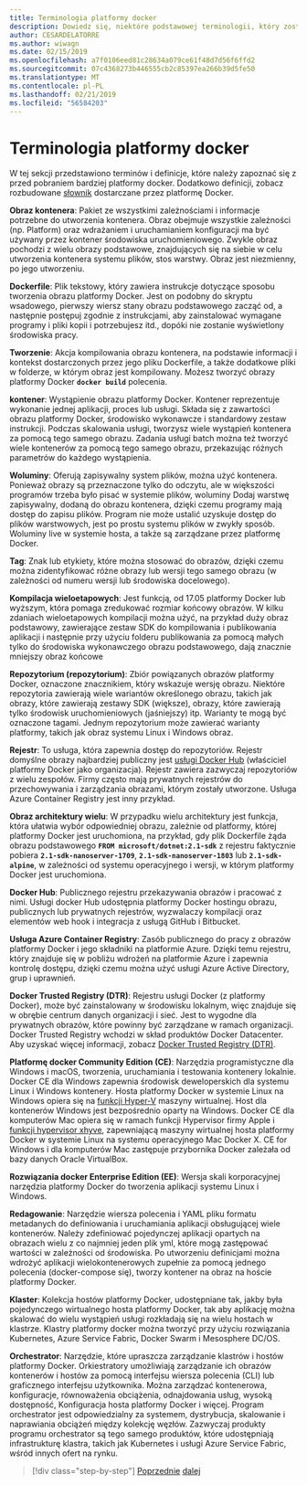 ```yaml
---
title: Terminologia platformy docker
description: Dowiedz się, niektóre podstawowej terminologii, który został użyty codziennie podczas pracy z platformą Docker.
author: CESARDELATORRE
ms.author: wiwagn
ms.date: 02/15/2019
ms.openlocfilehash: a7f0106eed81c28634a079ce61f48d7d56f6ffd2
ms.sourcegitcommit: 07c4368273b446555cb2c85397ea266b39d5fe50
ms.translationtype: MT
ms.contentlocale: pl-PL
ms.lasthandoff: 02/21/2019
ms.locfileid: "56584203"
---
```

# <a name="docker-terminology"></a>Terminologia platformy docker

W tej sekcji przedstawiono terminów i definicje, które należy zapoznać się z przed pobraniem bardziej platformy docker. Dodatkowo definicji, zobacz rozbudowane [słownik](https://docs.docker.com/glossary/) dostarczane przez platformę Docker.

**Obraz kontenera**: Pakiet ze wszystkimi zależnościami i informacje potrzebne do utworzenia kontenera. Obraz obejmuje wszystkie zależności (np. Platform) oraz wdrażaniem i uruchamianiem konfiguracji ma być używany przez kontener środowiska uruchomieniowego. Zwykle obraz pochodzi z wielu obrazy podstawowe, znajdujących się na siebie w celu utworzenia kontenera systemu plików, stos warstwy. Obraz jest niezmienny, po jego utworzeniu.

**Dockerfile**: Plik tekstowy, który zawiera instrukcje dotyczące sposobu tworzenia obrazu platformy Docker. Jest on podobny do skryptu wsadowego, pierwszy wiersz stany obrazu podstawowego zacząć od, a następnie postępuj zgodnie z instrukcjami, aby zainstalować wymagane programy i pliki kopii i potrzebujesz itd., dopóki nie zostanie wyświetlony środowiska pracy.

**Tworzenie**: Akcja kompilowania obrazu kontenera, na podstawie informacji i kontekst dostarczonych przez jego pliku Dockerfile, a także dodatkowe pliki w folderze, w którym obraz jest kompilowany. Możesz tworzyć obrazy platformy Docker **`docker build`** polecenia.

**kontener**: Wystąpienie obrazu platformy Docker. Kontener reprezentuje wykonanie jednej aplikacji, proces lub usługi. Składa się z zawartości obrazu platformy Docker, środowisko wykonawcze i standardowy zestaw instrukcji. Podczas skalowania usługi, tworzysz wiele wystąpień kontenera za pomocą tego samego obrazu. Zadania usługi batch można też tworzyć wiele kontenerów za pomocą tego samego obrazu, przekazując różnych parametrów do każdego wystąpienia.

**Woluminy**: Oferują zapisywalny system plików, można użyć kontenera. Ponieważ obrazy są przeznaczone tylko do odczytu, ale w większości programów trzeba było pisać w systemie plików, woluminy Dodaj warstwę zapisywalny, dodaną do obrazu kontenera, dzięki czemu programy mają dostęp do zapisu plików. Program nie może ustalić uzyskuje dostęp do plików warstwowych, jest po prostu systemu plików w zwykły sposób. Woluminy live w systemie hosta, a także są zarządzane przez platformę Docker.

**Tag**: Znak lub etykiety, które można stosować do obrazów, dzięki czemu można zidentyfikować różne obrazy lub wersji tego samego obrazu (w zależności od numeru wersji lub środowiska docelowego).

**Kompilacja wieloetapowych**: Jest funkcją, od 17.05 platformy Docker lub wyższym, która pomaga zredukować rozmiar końcowy obrazów. W kilku zdaniach wieloetapowych kompilacji można użyć, na przykład duży obraz podstawowy, zawierające zestaw SDK do kompilowania i publikowania aplikacji i następnie przy użyciu folderu publikowania za pomocą małych tylko do środowiska wykonawczego obrazu podstawowego, dają znacznie mniejszy obraz końcowe

**Repozytorium (repozytorium)**: Zbiór powiązanych obrazów platformy Docker, oznaczone znacznikiem, który wskazuje wersję obrazu. Niektóre repozytoria zawierają wiele wariantów określonego obrazu, takich jak obrazy, które zawierają zestawy SDK (większe), obrazy, które zawierają tylko środowisk uruchomieniowych (jaśniejszy) itp. Warianty te mogą być oznaczone tagami. Jednym repozytorium może zawierać warianty platformy, takich jak obraz systemu Linux i Windows obraz.

**Rejestr**: To usługa, która zapewnia dostęp do repozytoriów. Rejestr domyślne obrazy najbardziej publiczny jest [usługi Docker Hub](https://hub.docker.com/) (właściciel platformy Docker jako organizacja). Rejestr zawiera zazwyczaj repozytoriów z wielu zespołów. Firmy często mają prywatnych rejestrów do przechowywania i zarządzania obrazami, którym zostały utworzone. Usługa Azure Container Registry jest inny przykład.

**Obraz architektury wielu**: W przypadku wielu architektury jest funkcja, która ułatwia wybór odpowiedniej obrazu, zależnie od platformy, której platformy Docker jest uruchomiona, na przykład, gdy plik Dockerfile żąda obrazu podstawowego **`FROM microsoft/dotnet:2.1-sdk`** z rejestru faktycznie pobiera **`2.1-sdk-nanoserver-1709`**, **`2.1-sdk-nanoserver-1803`** lub **`2.1-sdk-alpine`**, w zależności od systemu operacyjnego i wersji, w którym platformy Docker jest uruchomiona.

**Docker Hub**: Publicznego rejestru przekazywania obrazów i pracować z nimi. Usługi docker Hub udostępnia platformy Docker hostingu obrazu, publicznych lub prywatnych rejestrów, wyzwalaczy kompilacji oraz elementów web hook i integracja z usługą GitHub i Bitbucket.

**Usługa Azure Container Registry**: Zasób publicznego do pracy z obrazów platformy Docker i jego składniki na platformie Azure. Dzięki temu rejestru, który znajduje się w pobliżu wdrożeń na platformie Azure i zapewnia kontrolę dostępu, dzięki czemu można użyć usługi Azure Active Directory, grup i uprawnień.

**Docker Trusted Registry (DTR)**: Rejestru usługi Docker (z platformy Docker), może być zainstalowany w środowisku lokalnym, więc znajduje się w obrębie centrum danych organizacji i sieć. Jest to wygodne dla prywatnych obrazów, które powinny być zarządzane w ramach organizacji. Docker Trusted Registry wchodzi w skład produktów Docker Datacenter. Aby uzyskać więcej informacji, zobacz [Docker Trusted Registry (DTR)](https://docs.docker.com/docker-trusted-registry/overview/).

**Platformę docker Community Edition (CE)**: Narzędzia programistyczne dla Windows i macOS, tworzenia, uruchamiania i testowania kontenery lokalnie. Docker CE dla Windows zapewnia środowisk deweloperskich dla systemu Linux i Windows kontenery. Hosta platformy Docker w systemie Linux na Windows opiera się na [funkcji Hyper-V](https://www.microsoft.com/cloud-platform/server-virtualization) maszyny wirtualnej. Host dla kontenerów Windows jest bezpośrednio oparty na Windows. Docker CE dla komputerów Mac opiera się w ramach funkcji Hypervisor firmy Apple i [funkcji hypervisor xhyve](https://github.com/mist64/xhyve), zapewniającą maszyny wirtualnej hosta platformy Docker w systemie Linux na systemu operacyjnego Mac Docker X. CE for Windows i dla komputerów Mac zastępuje przybornika Docker zależała od bazy danych Oracle VirtualBox.

**Rozwiązania docker Enterprise Edition (EE)**: Wersja skali korporacyjnej narzędzia platformy Docker do tworzenia aplikacji systemu Linux i Windows.

**Redagowanie**: Narzędzie wiersza polecenia i YAML pliku formatu metadanych do definiowania i uruchamiania aplikacji obsługującej wiele kontenerów. Należy zdefiniować pojedynczej aplikacji opartych na obrazach wielu z co najmniej jeden plik yml, które mogą zastępować wartości w zależności od środowiska. Po utworzeniu definicjami można wdrożyć aplikacji wielokontenerowych zupełnie za pomocą jednego polecenia (docker-compose się), tworzy kontener na obraz na hoście platformy Docker.

**Klaster**: Kolekcja hostów platformy Docker, udostępniane tak, jakby była pojedynczego wirtualnego hosta platformy Docker, tak aby aplikację można skalować do wielu wystąpień usługi rozkładają się na wielu hostach w klastrze. Klastry platformy docker można tworzyć przy użyciu rozwiązania Kubernetes, Azure Service Fabric, Docker Swarm i Mesosphere DC/OS.

**Orchestrator**: Narzędzie, które upraszcza zarządzanie klastrów i hostów platformy Docker. Orkiestratory umożliwiają zarządzanie ich obrazów kontenerów i hostów za pomocą interfejsu wiersza polecenia (CLI) lub graficznego interfejsu użytkownika. Można zarządzać kontenerowa, konfiguracje, równoważenia obciążenia, odnajdowania usług, wysoką dostępność, Konfiguracja hosta platformy Docker i więcej. Program orchestrator jest odpowiedzialny za systemem, dystrybucja, skalowanie i naprawiania obciążeń między kolekcję węzłów. Zazwyczaj produkty programu orchestrator są tego samego produktów, które udostępniają infrastrukturę klastra, takich jak Kubernetes i usługi Azure Service Fabric, wśród innych ofert na rynku.

>[!div class="step-by-step"]
>[Poprzednie](what-is-docker.md)
>[dalej](docker-containers-images-and-registries.md)